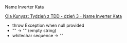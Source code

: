 Name Inverter Kata

[Ola Kunysz: Tydzień z TDD - dzień 3 - Name Inverter Kata](https://www.youtube.com/watch?v=gcyzYnZnoyA)
 - throw Exception when null provided
 - "" -> "" (empty string)
 - whitechar sequence -> ""